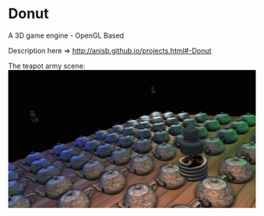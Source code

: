 Donut
=====

A 3D game engine - OpenGL Based

Description here => http://anisb.github.io/projects.html#-Donut

The teapot army scene:
![alt tag](https://raw.githubusercontent.com/AnisB/Donut/master/data/example/teapotarmy.png)
